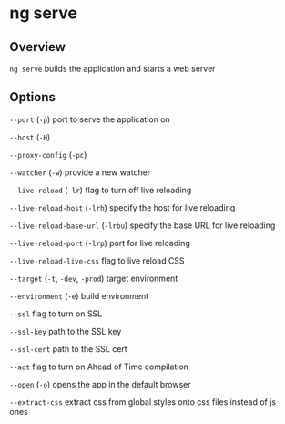 <!-- Links in /docs/documentation should NOT have `.md` at the end, because they end up in our wiki at release. -->

# ng serve

## Overview
`ng serve` builds the application and starts a web server

## Options
`--port` (`-p`) port to serve the application on

`--host` (`-H`)

`--proxy-config` (`-pc`)

`--watcher` (`-w`) provide a new watcher

`--live-reload` (`-lr`) flag to turn off live reloading

`--live-reload-host` (`-lrh`) specify the host for live reloading

`--live-reload-base-url` (`-lrbu`) specify the base URL for live reloading

`--live-reload-port` (`-lrp`) port for live reloading

`--live-reload-live-css` flag to live reload CSS

`--target` (`-t`, `-dev`, `-prod`) target environment

`--environment` (`-e`) build environment

`--ssl` flag to turn on SSL

`--ssl-key` path to the SSL key

`--ssl-cert` path to the SSL cert

`--aot` flag to turn on Ahead of Time compilation

`--open` (`-o`) opens the app in the default browser

`--extract-css` extract css from global styles onto css files instead of js ones
